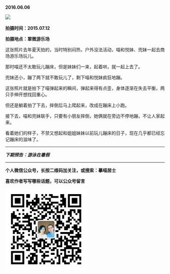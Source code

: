 **2016.06.06**

![](http://upload-images.jianshu.io/upload_images/51001-76f9f090d3a57cc2.jpg?imageMogr2/auto-orient/strip%7CimageView2/2/w/1240)

**拍摄时间：2015.07.12**

**拍摄地点：翠微游乐场**

这张照片去年夏天拍的，当时特别闷热，户外没法活动，喵和悦妹、兜妹一起去商场游乐场玩儿。

那时喵还不太敢玩儿蹦床，但是妹妹们一来，起着哄，就一起上去了。

兜妹还小，蹦了两下就不敢玩儿了，剩下喵和悦妹疯狂地蹦。

这张照片就是拍下了喵弹起来的瞬间，弹起来得有点歪，身体逐渐在失去平衡，两只手伸开想找回重心。

但还是躺着拍了下去，摔倒后马上爬起来，改成在蹦床上小跑。

接下去，喵和兜妹联手，只要有小朋友摔倒，她俩就在旁边不停地蹦，不让人家起来。

看着她们的样子，不禁又想起和姐姐妹妹以前玩儿蹦床的日子，现在几乎都已经忘记蹦床的滋味了。







***

***下期预告：游泳在暑假***

***


**个人微信公众号，长按二维码加关注，或搜索：摹喵居士**

**喜欢作者写写哪些话题，可以公众号留言**

![](https://github.com/jiluofu/jiluofu.github.com/raw/master/momiaojushi/static/qrcode.jpg)